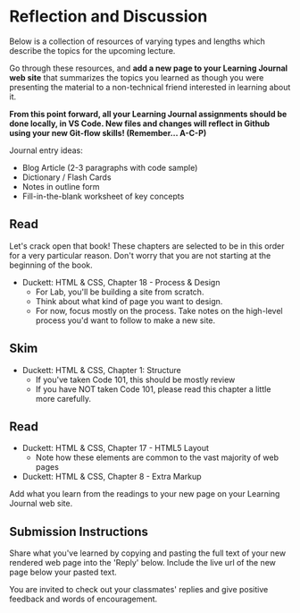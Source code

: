 # Reflection and Discussion

Below is a collection of resources of varying types and lengths which describe the topics for the upcoming lecture.  

Go through these resources, and **add a new page to your Learning Journal web site** that summarizes the topics you learned as though you were presenting the material to a non-technical friend interested in learning about it.

**From this point forward, all your Learning Journal assignments should be done locally, in VS Code.  New files and changes will reflect in Github using your new Git-flow skills! (Remember...  A-C-P)**

Journal entry ideas:

* Blog Article (2-3 paragraphs with code sample)
* Dictionary / Flash Cards
* Notes in outline form
* Fill-in-the-blank worksheet of key concepts

## Read

Let's crack open that book! These chapters are selected to be in this order for a very particular reason. Don't worry that you are not starting at the beginning of the book.

- Duckett: HTML & CSS, Chapter 18 - Process & Design
  - For Lab, you'll be building a site from scratch.
  - Think about what kind of page you want to design.
  - For now, focus mostly on the process. Take notes on the high-level process you'd want to follow to make a new site.

## Skim

- Duckett: HTML & CSS, Chapter 1: Structure
  - If you've taken Code 101, this should be mostly review
  - If you have NOT taken Code 101, please read this chapter a little more carefully.

## Read

- Duckett: HTML & CSS, Chapter 17 - HTML5 Layout
  - Note how these elements are common to the vast majority of web pages
- Duckett: HTML & CSS, Chapter 8 - Extra Markup

Add what you learn from the readings to your new page on your Learning Journal web site.


## Submission Instructions

Share what you've learned by copying and pasting the full text of your new rendered web page into the 'Reply' below. Include the live url of the new page below your pasted text.

You are invited to check out your classmates' replies and give positive feedback and words of encouragement.

